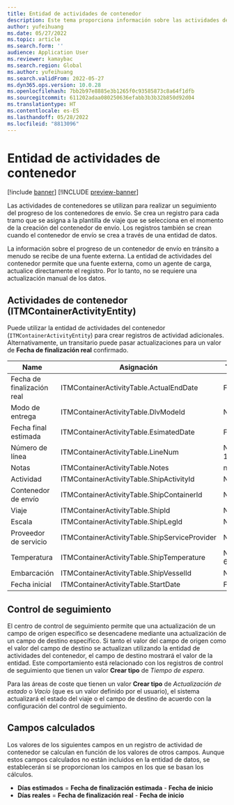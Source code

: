 ```yaml
---
title: Entidad de actividades de contenedor
description: Este tema proporciona información sobre las actividades de los contenedores, que se utilizan para realizar un seguimiento del progreso de los contenedores de envío.
author: yufeihuang
ms.date: 05/27/2022
ms.topic: article
ms.search.form: ''
audience: Application User
ms.reviewer: kamaybac
ms.search.region: Global
ms.author: yufeihuang
ms.search.validFrom: 2022-05-27
ms.dyn365.ops.version: 10.0.28
ms.openlocfilehash: 7bb2b97e8885e3b1265f0c93585873c8a64f1dfb
ms.sourcegitcommit: 611202adaa080250636efabb3b3b32b850d92d04
ms.translationtype: HT
ms.contentlocale: es-ES
ms.lasthandoff: 05/28/2022
ms.locfileid: "8813096"
---
```

# <a name="container-activities-entity"></a>Entidad de actividades de contenedor

[!include [banner](../includes/banner.md)]
[!INCLUDE [preview-banner](../includes/preview-banner.md)]
<!-- KFM: Preview until GA with 10.0.28 -->

Las actividades de contenedores se utilizan para realizar un seguimiento del progreso de los contenedores de envío. Se crea un registro para cada tramo que se asigna a la plantilla de viaje que se selecciona en el momento de la creación del contenedor de envío. Los registros también se crean cuando el contenedor de envío se crea a través de una entidad de datos.

La información sobre el progreso de un contenedor de envío en tránsito a menudo se recibe de una fuente externa. La entidad de actividades del contenedor permite que una fuente externa, como un agente de carga, actualice directamente el registro. Por lo tanto, no se requiere una actualización manual de los datos.

## <a name="container-activities-itmcontaineractivityentity"></a>Actividades de contenedor (ITMContainerActivityEntity)

Puede utilizar la entidad de actividades del contenedor (`ITMContainerActivityEntity`) para crear registros de actividad adicionales. Alternativamente, un transitario puede pasar actualizaciones para un valor de **Fecha de finalización real** confirmado.

| Name | Asignación | Tipo de datos | Clave | Obligatoria |
|---|---|---|---|---|
| Fecha de finalización real | ITMContainerActivityTable.ActualEndDate | Fecha y hora | No | No |
| Modo de entrega | ITMContainerActivityTable.DlvModeId | Nvarchar(10) | No | No |
| Fecha final estimada | ITMContainerActivityTable.EsimatedDate | Fecha y hora | No | No |
| Número de línea | ITMContainerActivityTable.LineNum | Numeric(32, 16) | **Sí** | No |
| Notas | ITMContainerActivityTable.Notes | nvarchar(MAX) | No | No |
| Actividad | ITMContainerActivityTable.ShipActivityId | Nvarchar(10) | No | **Sí** |
| Contenedor de envío | ITMContainerActivityTable.ShipContainerId | Nvarchar(20) | **Sí** | **Sí** |
| Viaje | ITMContainerActivityTable.ShipId | Nvarchar(20) | **Sí** | **Sí** |
| Escala | ITMContainerActivityTable.ShipLegId | Nvarchar(20) | No | **Sí** |
| Proveedor de servicio | ITMContainerActivityTable.ShipServiceProvider | Nvarchar(20) | No | No |
| Temperatura | ITMContainerActivityTable.ShipTemperature | Numeric(32, 6) | No | No |
| Embarcación | ITMContainerActivityTable.ShipVesselId | Nvarchar(20) | No | No |
| Fecha inicial | ITMContainerActivityTable.StartDate | Fecha y hora | No | No |

## <a name="tracking-control"></a>Control de seguimiento

El centro de control de seguimiento permite que una actualización de un campo de origen específico se desencadene mediante una actualización de un campo de destino específico. Si tanto el valor del campo de origen como el valor del campo de destino se actualizan utilizando la entidad de actividades del contenedor, el campo de destino mostrará el valor de la entidad. Este comportamiento está relacionado con los registros de control de seguimiento que tienen un valor **Crear tipo** de *Tiempo de espera*.

Para las áreas de coste que tienen un valor **Crear tipo** de *Actualización de estado* o *Vacío* (que es un valor definido por el usuario), el sistema actualizará el estado del viaje o el campo de destino de acuerdo con la configuración del control de seguimiento.

## <a name="calculated-fields"></a>Campos calculados

Los valores de los siguientes campos en un registro de actividad de contenedor se calculan en función de los valores de otros campos. Aunque estos campos calculados no están incluidos en la entidad de datos, se establecerán si se proporcionan los campos en los que se basan los cálculos.

- **Días estimados** = **Fecha de finalización estimada** - **Fecha de inicio**
- **Días reales** = **Fecha de finalización real** - **Fecha de inicio**
